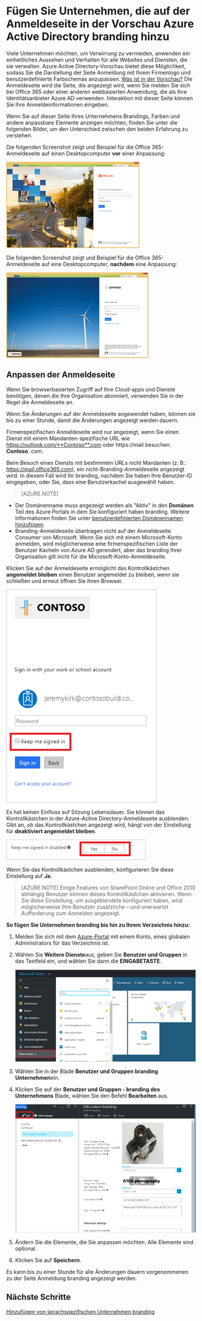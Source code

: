 <properties
pageTitle="Anpassen der Anmeldeseite in der Vorschau Azure Active Directory | Microsoft Azure"
description="Informationen Sie zum Hinzufügen eines Unternehmens branding bis hin zu den Azure-Anmeldeseite"
services="active-directory"
documentationCenter=""
authors="curtand"
manager="femila"
editor=""/>

<tags
ms.service="active-directory"
ms.workload="identity"
ms.tgt_pltfrm="na"
ms.devlang="na"
ms.topic="article"
ms.date="09/30/2016"
ms.author="curtand"/>

# <a name="add-company-branding-to-your-sign-in-page-in-the-azure-active-directory-preview"></a>Fügen Sie Unternehmen, die auf der Anmeldeseite in der Vorschau Azure Active Directory branding hinzu

Viele Unternehmen möchten, um Verwirrung zu vermeiden, anwenden ein einheitliches Aussehen und Verhalten für alle Websites und Diensten, die sie verwalten. Azure Active Directory-Vorschau bietet diese Möglichkeit, sodass Sie die Darstellung der Seite Anmeldung mit Ihrem Firmenlogo und benutzerdefinierte Farbschemas anzupassen. [Was ist in der Vorschau?](active-directory-preview-explainer.md) Die Anmeldeseite wird die Seite, die angezeigt wird, wenn Sie melden Sie sich bei Office 365 oder einer anderen webbasierten Anwendung, die als Ihre Identitätsanbieter Azure AD verwenden. Interaktion mit dieser Seite können Sie Ihre Anmeldeinformationen eingeben.

Wenn Sie auf dieser Seite Ihres Unternehmens Brandings, Farben und andere anpassbare Elemente anzeigen möchten, finden Sie unter die folgenden Bilder, um den Unterschied zwischen den beiden Erfahrung zu verstehen.

Die folgenden Screenshot zeigt und Beispiel für die Office 365-Anmeldeseite auf einen Desktopcomputer **vor** einer Anpassung:

![Office 365-Anmeldeseite vor der Anpassung](./media/active-directory-branding-custom-signon-azure-portal/sign-in-page-before-customization.png)

Die folgenden Screenshot zeigt und Beispiel für die Office 365-Anmeldeseite auf eine Desktopcomputer, **nachdem** eine Anpassung:

![Office 365-Anmeldeseite nach Anpassung](./media/active-directory-branding-custom-signon-azure-portal/sign-in-page-after-customization.png)


## <a name="customizing-the-sign-in-page"></a>Anpassen der Anmeldeseite

Wenn Sie browserbasierten Zugriff auf Ihre Cloud-apps und Dienste benötigen, denen die Ihre Organisation abonniert, verwenden Sie in der Regel die Anmeldeseite an.

Wenn Sie Änderungen auf der Anmeldeseite angewendet haben, können sie bis zu einer Stunde, damit die Änderungen angezeigt werden dauern.

Firmenspezifischen Anmeldeseite wird nur angezeigt, wenn Sie einen Dienst mit einem Mandanten-spezifische URL wie https://outlook.com/**Contoso**.com oder https://mail besuchen. **Contoso**. com.

Beim Besuch eines Diensts mit bestimmten URLs nicht Mandanten (z. B.: https://mail.office365.com), ein nicht-Branding-Anmeldeseite angezeigt wird. In diesem Fall wird Ihr branding, nachdem Sie haben Ihre Benutzer-ID eingegeben, oder Sie, dass eine Benutzerkachel ausgewählt haben.

> [AZURE.NOTE]
>
- Der Domänenname muss angezeigt werden als "Aktiv" in den **Domänen** Teil des Azure Portals in dem Sie konfiguriert haben branding. Weitere Informationen finden Sie unter [benutzerdefinierten Domänennamen hinzufügen](active-directory-domains-add-azure-portal.md).
- Branding-Anmeldeseite übertragen nicht auf der Anmeldeseite Consumer von Microsoft. Wenn Sie sich mit einem Microsoft-Konto anmelden, wird möglicherweise eine firmenspezifischen Liste der Benutzer Kacheln von Azure AD gerendert, aber das branding Ihrer Organisation gilt nicht für die Microsoft-Konto-Anmeldeseite.

Klicken Sie auf der Anmeldeseite ermöglicht das Kontrollkästchen **angemeldet bleiben** einen Benutzer angemeldet zu bleiben, wenn sie schließen und erneut öffnen Sie ihren Browser. 

   ![Angemeldet bleiben](./media/active-directory-branding-custom-signon-azure-portal/01.png)

Es hat keinen Einfluss auf Sitzung Lebensdauer. Sie können das Kontrollkästchen in der Azure-Active Directory-Anmeldeseite ausblenden.
Gibt an, ob das Kontrollkästchen angezeigt wird, hängt von der Einstellung für **deaktiviert angemeldet bleiben**.

   ![Angemeldet bleiben](./media/active-directory-branding-custom-signon-azure-portal/02.png)


Wenn Sie das Kontrollkästchen ausblenden, konfigurieren Sie diese Einstellung auf **Ja**. 

> [AZURE.NOTE] Einige Features von SharePoint Online und Office 2010 abhängig Benutzer können dieses Kontrollkästchen aktivieren. Wenn Sie diese Einstellung, um ausgeblendete konfiguriert haben, wird möglicherweise Ihre Benutzer zusätzliche – und unerwartet Aufforderung zum Anmelden angezeigt.




**So fügen Sie Unternehmen branding bis hin zu Ihrem Verzeichnis hinzu:**

1.  Melden Sie sich mit dem [Azure-Portal](https://portal.azure.com) mit einem Konto, eines globalen Administrators für das Verzeichnis ist.

2.  Wählen Sie **Weitere Dienste**aus, geben Sie **Benutzer und Gruppen** in das Textfeld ein, und wählen Sie dann die **EINGABETASTE**.

    ![Öffnende Benutzermanagement](./media/active-directory-branding-custom-signon-azure-portal/user-management.png)

3. Wählen Sie in der Blade **Benutzer und Gruppen** **branding Unternehmen**ein.

4. Klicken Sie auf der **Benutzer und Gruppen - branding des Unternehmens** Blade, wählen Sie den Befehl **Bearbeiten** aus.

    ![Benutzerdefiniertes branding bearbeiten](./media/active-directory-branding-custom-signon-azure-portal/edit-branding.png)

5. Ändern Sie die Elemente, die Sie anpassen möchten. Alle Elemente sind optional.

6. Klicken Sie auf **Speichern**.

Es kann bis zu einer Stunde für alle Änderungen dauern vorgenommenen zu der Seite Anmeldung branding angezeigt werden.

## <a name="next-steps"></a>Nächste Schritte

[Hinzufügen von sprachspezifischen Unternehmen branding](active-directory-branding-localize-azure-portal.md)
